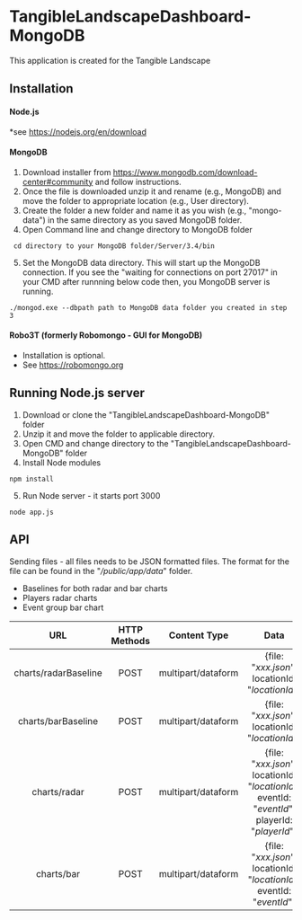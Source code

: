 # TangibleLandscapeDashboard-MongoDB
This application is created for the Tangible Landscape
## Installation

#### Node.js
*see <https://nodejs.org/en/download>  

#### MongoDB  
1. Download installer from <https://www.mongodb.com/download-center#community> and follow instructions.  
2. Once the file is downloaded unzip it and rename (e.g., MongoDB) and move the folder to appropriate location (e.g., User directory).  
3. Create the folder a new folder and name it as you wish (e.g., "mongo-data") in the same directory as you saved MongoDB folder. 
4. Open Command line and change directory to MongoDB folder  
```
 cd directory to your MongoDB folder/Server/3.4/bin  
```
5. Set the MongoDB data directory. This will start up the MongoDB connection. If you see the "waiting for connections on port 27017" in your CMD after runnning below code then, you MongoDB server is running.
```
./mongod.exe --dbpath path to MongoDB data folder you created in step 3
```

#### Robo3T (formerly Robomongo - GUI for MongoDB)
* Installation is optional.
* See <https://robomongo.org>

## Running Node.js server
1. Download or clone the "TangibleLandscapeDashboard-MongoDB" folder
2. Unzip it and move the folder to applicable directory.
3. Open CMD and change directory to the "TangibleLandscapeDashboard-MongoDB" folder
4. Install Node modules
```
npm install
```
5. Run Node server - it starts port 3000
```
node app.js
```

## API
Sending files - all files needs to be JSON formatted files.  The format for the file can be found in the "*/public/app/data*" folder. 
* Baselines for both radar and bar charts
* Players radar charts
* Event group bar chart

URL | HTTP Methods | Content Type | Data 
:---: | :---: | :---: | :---: 
charts/radarBaseline | POST | multipart/dataform | {file: "*xxx.json*", locationId: "*locationId*"}
charts/barBaseline | POST | multipart/dataform | {file: "*xxx.json*", locationId: "*locationId*"}
charts/radar | POST | multipart/dataform | {file: "*xxx.json*", locationId: "*locationId*", eventId: "*eventId*", playerId: "*playerId*"}
charts/bar | POST | multipart/dataform | {file: "*xxx.json*", locationId: "*locationId*", eventId: "*eventId*"}